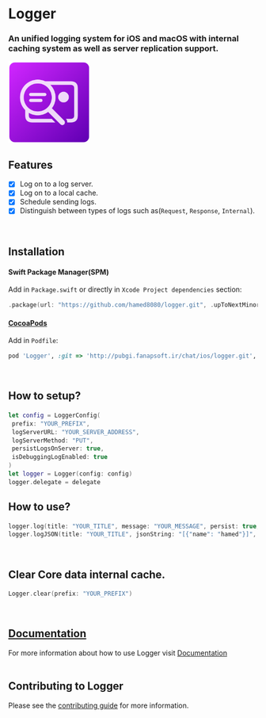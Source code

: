 # Logger
### An unified logging system for iOS and macOS with internal caching system as well as server replication support.
<img src="https://github.com/hamed8080/logger/raw/main/images/icon.png"  width="164" height="164">
<br />

## Features
- [x] Log on to a log server.
- [x] Log on to a local cache.
- [x] Schedule sending logs.
- [x] Distinguish between types of logs such as(`Request`, `Response`, `Internal`).
<br/>

## Installation

#### Swift Package Manager(SPM) 

Add in `Package.swift` or directly in `Xcode Project dependencies` section:

```swift
.package(url: "https://github.com/hamed8080/logger.git", .upToNextMinor(from: "1.0.2")),
```

#### [CocoaPods](https://cocoapods.org) 

Add in `Podfile`:

```ruby
pod 'Logger', :git => 'http://pubgi.fanapsoft.ir/chat/ios/logger.git', :tag => '1.0.2'
```
<br/>

## How to setup? 

```swift
let config = LoggerConfig(
 prefix: "YOUR_PREFIX",
 logServerURL: "YOUR_SERVER_ADDRESS",
 logServerMethod: "PUT",
 persistLogsOnServer: true,
 isDebuggingLogEnabled: true
)
let logger = Logger(config: config)
logger.delegate = delegate
```

## How to use? 
```swift
logger.log(title: "YOUR_TITLE", message: "YOUR_MESSAGE", persist: true, type: .internalLog)
logger.logJSON(title: "YOUR_TITLE", jsonString: "[{"name": "hamed"}]", persist: false, type: .received)
```
<br/>

## Clear Core data internal cache. 
```swift
Logger.clear(prefix: "YOUR_PREFIX")
```
<br/>

## [Documentation](https://hamed8080.github.io/logger/logger/documentation/logger/)
For more information about how to use Logger visit [Documentation](https://hamed8080.github.io/logger/logger/documentation/logger/) 
<br/>
<br/>

## Contributing to Logger
Please see the [contributing guide](/CONTRIBUTING.md) for more information.

<!-- Copyright (c) 2021-2022 Apple Inc and the Swift Project authors. All Rights Reserved. -->
